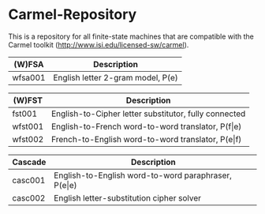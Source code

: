 Carmel-Repository
=================

This is a repository for all finite-state machines that are compatible with the Carmel toolkit (http://www.isi.edu/licensed-sw/carmel).

(W)FSA | Description
------------- | -------------
wfsa001 | English letter 2-gram model, P(e)

(W)FST | Description
------------- | -------------
fst001 | English-to-Cipher letter substitutor, fully connected
wfst001 | English-to-French word-to-word translator, P(f&#124;e)
wfst002 | French-to-English word-to-word translator, P(e&#124;f)

Cascade | Description
------------- | -------------
casc001 | English-to-English word-to-word paraphraser, P(e&#124;e)
casc002 | English letter-substitution cipher solver
